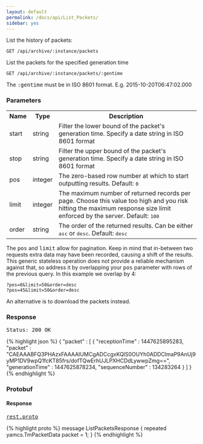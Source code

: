 ```yaml
---
layout: default
permalink: /docs/api/List_Packets/
sidebar: yes
---
```


List the history of packets:

    GET /api/archive/:instance/packets
    
List the packets for the specified generation time

    GET /api/archive/:instance/packets/:gentime
    
The <tt>:gentime</tt> must be in ISO 8601 format. E.g. 2015-10-20T06:47:02.000

### Parameters

<table class="inline">
    <tr>
        <th>Name</th>
        <th>Type</th>
        <th>Description</th>
    </tr>
    <tr>
        <td class="code">start</td>
        <td class="code">string</td>
        <td>Filter the lower bound of the packet's generation time. Specify a date string in ISO 8601 format</td>
    </tr>
    <tr>
        <td class="code">stop</td>
        <td class="code">string</td>
        <td>Filter the upper bound of the packet's generation time. Specify a date string in ISO 8601 format</td>
    </tr>
    <tr>
        <td class="code">pos</td>
        <td class="code">integer</td>
        <td>The zero-based row number at which to start outputting results. Default: <tt>0</tt></td>
    </tr>
    <tr>
        <td class="code">limit</td>
        <td class="code">integer</td>
        <td>The maximum number of returned records per page. Choose this value too high and you risk hitting the maximum response size limit enforced by the server. Default: <tt>100</tt></td>
    </tr>
    <!--tr>
        <td class="code">q</td>
        <td class="code">string</td>
        <td>The search keywords.</td>
    </tr-->
    <tr>
        <td class="code">order</td>
        <td class="code">string</td>
        <td>The order of the returned results. Can be either <tt>asc</tt> or <tt>desc</tt>. Default: <tt>desc</tt></td>
    </tr>
</table>

The <tt>pos</tt> and <tt>limit</tt> allow for pagination. Keep in mind that in-between two requests extra data may have been recorded, causing a shift of the results. This generic stateless operation does not provide a reliable mechanism against that, so address it by overlapping your <tt>pos</tt> parameter with rows of the previous query. In this example we overlap by 4:

    ?pos=0&limit=50&order=desc
    ?pos=45&limit=50&order=desc
    
An alternative is to download the packets instead.


### Response

<pre class="header">
Status: 200 OK
</pre>

{% highlight json %}
{ 
  "packet" : [ {
    "receptionTime" : 1447625895283,
    "packet" : "CAEAAABFQ3PHAzxFAAAAIUMCgADCcgxKQlS0OUYh0ADDClmaP9AnUj9yMP1DV9wpQ1fcKT85frs/dofTQwErhUJLPXHCDdLywwpZmg==",
    "generationTime" : 1447625878234,
    "sequenceNumber" : 134283264
  } ] 
}
{% endhighlight %}


### Protobuf

#### Response

<pre class="r header"><a href="/docs/api/rest.proto/">rest.proto</a></pre>
{% highlight proto %}
message ListPacketsResponse {
  repeated yamcs.TmPacketData packet = 1;
}
{% endhighlight %}
